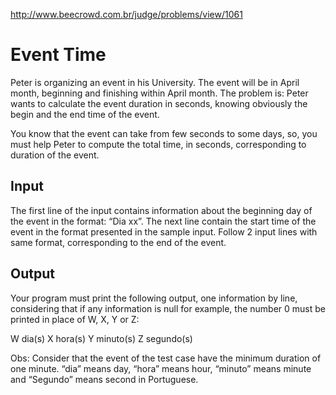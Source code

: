 http://www.beecrowd.com.br/judge/problems/view/1061

# Event Time

Peter is organizing an event in his University. The event will be in April
month, beginning and finishing within April month. The problem is: Peter wants
to calculate the event duration in seconds, knowing obviously the begin and
the end time of the event.

You know that the event can take from few seconds to some days, so, you must
help Peter to compute the total time, in seconds, corresponding to duration of the event.

## Input

The first line of the input contains information about the beginning day of
the event in the format: “Dia xx”. The next line contain the start time of
the event in the format presented in the sample input. Follow 2 input lines
with same format, corresponding to the end of the event.

## Output

Your program must print the following output, one information by line,
considering that if any information is null for example, the number 0 must be
printed in place of W, X, Y or Z:

W dia(s)
X hora(s)
Y minuto(s)
Z segundo(s)

Obs: Consider that the event of the test case have the minimum
duration of one minute. “dia” means day, “hora” means hour,
“minuto” means minute and “Segundo” means second in Portuguese.
